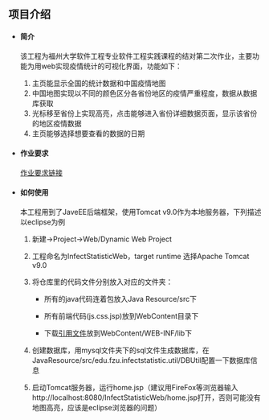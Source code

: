 ## 项目介绍

* #### 简介

  该工程为福州大学软件工程专业软件工程实践课程的结对第二次作业，主要功能为用web实现疫情统计的可视化界面，功能如下：

  1. 主页能显示全国的统计数据和中国疫情地图
  2. 中国地图实现以不同的颜色区分各省份地区的疫情严重程度，数据从数据库获取
  3. 光标移至省份上实现高亮，点击能够进入省份详细数据页面，显示该省份的地区疫情数据
  4. 主页能够选择想要查看的数据的日期

* #### 作业要求

  [作业要求链接](https://edu.cnblogs.com/campus/fzu/2020SPRINGS/homework/10460)

* #### 如何使用

  本工程用到了JaveEE后端框架，使用Tomcat v9.0作为本地服务器，下列描述以eclipse为例

  1. 新建→Project→Web/Dynamic Web Project

  2. 工程命名为InfectStatisticWeb，target runtime 选择Apache Tomcat v9.0

  3. 将仓库里的代码文件分别放入对应的文件夹：

     * 所有的java代码连着包放入Java Resource/src下

     * 所有前端代码(js.css.jsp)放到WebContent目录下
     *  下载[引用文件](https://files.cnblogs.com/files/VisionWongBlog/lib.rar)放到WebContent/WEB-INF/lib下

  4. 创建数据库，用mysql文件夹下的sql文件生成数据库，在JavaResource/src/edu.fzu.infectstatistic.util/DBUtil配置一下数据库信息

  5. 启动Tomcat服务器，运行home.jsp（建议用FireFox等浏览器输入http://localhost:8080/InfectStatisticWeb/home.jsp打开，否则可能没有地图高亮，应该是eclipse浏览器的问题）

     

     